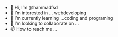 - 👋 Hi, I’m @hammadfsd
- 👀 I’m interested in ... webdeveloping
- 🌱 I’m currently learning ...coding and programing
- 💞️ I’m looking to collaborate on ...
- 📫 How to reach me ...

<!---
hammadfsd/hammadfsd is a ✨ special ✨ repository because its `README.md` (this file) appears on your GitHub profile.
You can click the Preview link to take a look at your changes.
--->

